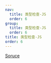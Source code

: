 ```yaml
---
nav:
  title: 类型检查-JS
  order: 6
group:
  title: 类型检查-JS
  order: 6
title: 类型检查-JS
order: 6
---
```


[Soruce](https://github.com/microsoft/TypeScript-Website/tree/v2/packages/documentation/copy/en/javascript)
